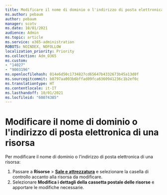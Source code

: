 ```yaml
---
title: Modificare il nome di dominio o l'indirizzo di posta elettronica di una risorsa
ms.author: pebaum
author: pebaum
manager: scotv
ms.date: 10/01/2021
audience: Admin
ms.topic: article
ms.service: o365-administration
ROBOTS: NOINDEX, NOFOLLOW
localization_priority: Priority
ms.collection: Adm_O365
ms.custom:
- "14027"
- "9003196"
ms.openlocfilehash: 014e6d50c1734827cd65647b4332673b45a13d0f
ms.sourcegitcommit: b0797aa003b6bffad09fca6360941236c1b2ef0c
ms.translationtype: HT
ms.contentlocale: it-IT
ms.lasthandoff: 10/01/2021
ms.locfileid: "60074385"
---
```

# <a name="change-the-domain-name-or-email-address-of-a-resource"></a>Modificare il nome di dominio o l'indirizzo di posta elettronica di una risorsa

Per modificare il nome di dominio o l'indirizzo di posta elettronica di una risorsa:

1. Passare a **Risorse** > [**Sale e attrezzatura**](https://admin.microsoft.com/#/ResourceMailbox) e selezionare la casella di controllo accanto alla risorsa da modificare.
1. Selezionare **Modifica i dettagli della cassetta postale delle risorse** e apportare le modifiche necessarie.

